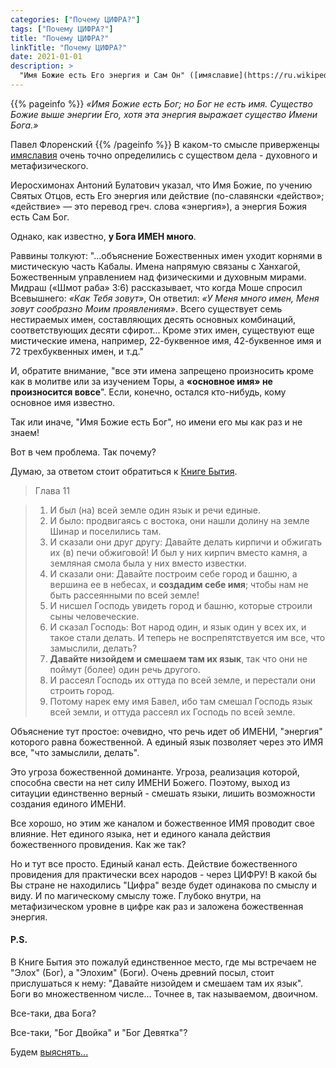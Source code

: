```yaml
---
categories: ["Почему ЦИФРА?"]
tags: ["Почему ЦИФРА?"]
title: "Почему ЦИФРА?"
linkTitle: "Почему ЦИФРА?"
date: 2021-01-01
description: >
  "Имя Божие есть Его энергия и Сам Он" ([имяславие](https://ru.wikipedia.org/wiki/%D0%98%D0%BC%D1%8F%D1%81%D0%BB%D0%B0%D0%B2%D0%B8%D0%B5))
---
```


{{% pageinfo %}}
_«Имя Божие есть Бог; но Бог не есть имя. Существо Божие выше энергии Его, хотя эта энергия выражает существо Имени Бога.»_

Павел Флоренский
{{% /pageinfo %}}
В каком-то смысле приверженцы [имяславия](https://ru.wikipedia.org/wiki/%D0%98%D0%BC%D1%8F%D1%81%D0%BB%D0%B0%D0%B2%D0%B8%D0%B5) очень точно определились с существом дела - духовного и метафизического.

Иеросхимонах Антоний Булатович указал, что Имя Божие, по учению Святых Отцов, есть Его энергия или действие (по-славянски «действо»; «действие» — это перевод греч. слова «энергия»), а энергия Божия есть Сам Бог.

Однако, как известно, **у Бога ИМЕН много**.

Раввины толкуют: "...объяснение Божественных имен уходит корнями в мистическую часть Кабалы. Имена напрямую связаны с Ханхагой, Божественным управлением над физическими и духовным мирами. Мидраш («Шмот раба» 3:6) рассказывает, что когда Моше спросил Всевышнего: _«Как Тебя зовут»_, Он ответил: _«У Меня много имен, Меня зовут сообразно Моим проявлениям»_. Всего существует семь нестираемых имен, составляющих десять основных комбинаций, соответствующих десяти сфирот... Кроме этих имен, существуют еще мистические имена,  например, 22-буквенное имя, 42-буквенное имя и 72 трехбуквенных имен, и т.д."

И, обратите внимание, "все эти имена запрещено произносить кроме как в молитве или за изучением Торы, а **«основное имя» не произносится вовсе**". Если, конечно, остался кто-нибудь, кому основное имя известно.

Так или иначе, "Имя Божие есть Бог", но имени его мы как раз и не знаем!

Вот в чем проблема. Так почему?

Думаю, за ответом стоит обратиться к [Книге Бытия](https://toldot.ru/limud/library/humash/bereshit/noah/).

>Глава 11

> 1. И был (на) всей земле один язык и речи единые.
> 2. И было: продвигаясь с востока, они нашли долину на земле Шинар и поселились там.
> 3. И сказали они друг другу: Давайте делать кирпичи и обжигать их (в) печи обжиговой! И был у них кирпич вместо камня, а земляная смола была у них вместо известки.
> 4. И сказали они: Давайте построим себе город и башню, а вершина ее в небесах, и **создадим себе имя**; чтобы нам не быть рассеянными по всей земле!
> 5. И нисшел Господь увидеть город и башню, которые строили сыны человеческие.
> 6. И сказал Господь: Вот народ один, и язык один у всех их, и такое стали делать. И теперь не воспрепятствуется им все, что замыслили, делать?
> 7. **Давайте низойдем и смешаем там их язык**, так что они не поймут (более) один речь другого.
> 8. И рассеял Господь их оттуда по всей земле, и перестали они строить город.
> 9. Потому нарек ему имя Бавел, ибо там смешал Господь язык всей земли, и оттуда рассеял их Господь по всей земле.

Объяснение тут простое: очевидно, что речь идет об ИМЕНИ, "энергия" которого равна божественной. А единый язык позволяет через это ИМЯ все, "что замыслили, делать".

Это угроза божественной доминанте. Угроза, реализация которой, способна свести на нет силу ИМЕНИ Божего. Поэтому, выход из ситауции единственно верный - смешать языки, лишить возможности создания единого ИМЕНИ.

Все хорошо, но этим же каналом и божественное ИМЯ проводит свое влияние. Нет единого языка, нет и единого канала действия божественного провидения. Как же так?

Но и тут все просто. Единый канал есть. Действие божественного провидения для практически всех народов - через ЦИФРУ! В какой бы Вы стране не находились "Цифра" везде будет одинакова по смыслу и виду. И по магическому смыслу тоже. Глубоко внутри, на метафизическом уровне в цифре как раз и заложена божественная энергия.

#### P.S.
В Книге Бытия это пожалуй единственное место, где мы встречаем не "Элох" (Бог), а "Элохим" (Боги). Очень древний посыл, стоит прислушаться к нему: "Давайте низойдем и смешаем там их язык". Боги во множественном числе... Точнее в, так называемом, двоичном.

Все-таки, два Бога?

Все-таки, "Бог Двойка" и "Бог Девятка"?

Будем [выяснять...](/docs/vektornoje-kolco/)
